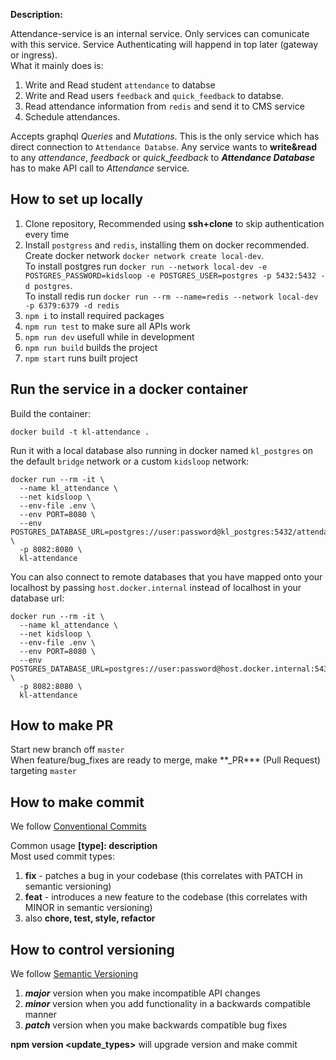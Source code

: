 **Description:**

Attendance-service is an internal service. Only services can comunicate with this service. Service Authenticating will happend in top later (gateway or ingress).  
What it mainly does is:

1.  Write and Read student `attendance` to databse
2.  Write and Read users `feedback` and `quick_feedback` to databse.
3.  Read attendance information from `redis` and send it to CMS service
4.  Schedule attendances.

Accepts graphql _Queries_ and _Mutations_. This is the only service which has direct connection to `Attendance Databse`. Any service wants to **write&read** to any _attendance_, _feedback_ or _quick_feedback_ to **_Attendance Database_** has to make API call to _Attendance_ service.

## How to set up locally

1. Clone repository, Recommended using **ssh+clone** to skip authentication every time
2. Install `postgress` and `redis`, installing them on docker recommended.  
Create docker network `docker network create local-dev`.  
To install postgres run `docker run --network local-dev -e POSTGRES_PASSWORD=kidsloop -e POSTGRES_USER=postgres -p 5432:5432 -d postgres`.  
To install redis run `docker run --rm --name=redis --network local-dev -p 6379:6379 -d redis`
3. `npm i` to install required packages
4. `npm run test` to make sure all APIs work
5. `npm run dev` usefull while in development
6. `npm run build` builds the project
7. `npm start` runs built project

## Run the service in a docker container

Build the container:

```shell
docker build -t kl-attendance .
```

Run it with a local database also running in docker named `kl_postgres` on the default `bridge` network or a custom `kidsloop` network:

```shell
docker run --rm -it \
  --name kl_attendance \
  --net kidsloop \
  --env-file .env \
  --env PORT=8080 \
  --env POSTGRES_DATABASE_URL=postgres://user:password@kl_postgres:5432/attendance_db  \
  -p 8082:8080 \
  kl-attendance
```

You can also connect to remote databases that you have mapped onto your localhost by passing `host.docker.internal` instead of localhost in your database url:

```shell
docker run --rm -it \
  --name kl_attendance \
  --net kidsloop \
  --env-file .env \
  --env PORT=8080 \
  --env POSTGRES_DATABASE_URL=postgres://user:password@host.docker.internal:5432/attendance_db  \
  -p 8082:8080 \
  kl-attendance
```

## How to make PR

Start new branch off `master`  
When feature/bug_fixes are ready to merge, make \*\*\_PR*\*\* (Pull Request) targeting `master`

## How to make commit

We follow [Conventional Commits](https://www.conventionalcommits.org/en/v1.0.0-beta.2/)

Common usage **[type]: description**  
Most used commit types:

1. **fix** - patches a bug in your codebase (this correlates with PATCH in semantic versioning)
2. **feat** - introduces a new feature to the codebase (this correlates with MINOR in semantic versioning)
3. also **chore, test, style, refactor**

## How to control versioning

We follow [Semantic Versioning](https://semver.org/)

1. **_major_** version when you make incompatible API changes
2. **_minor_** version when you add functionality in a backwards compatible manner
3. **_patch_** version when you make backwards compatible bug fixes

**npm version <update_types>** will upgrade version and make commit
